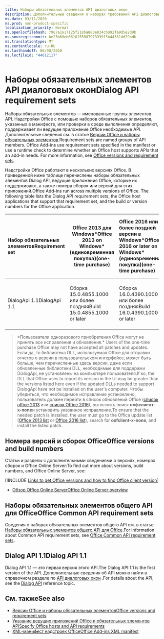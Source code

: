```yaml
---
title: Наборы обязательных элементов API диалоговых окон
description: Дополнительные сведения о наборах требований API диалоговых окон
ms.date: 03/11/2020
ms.prod: non-product-specific
localization_priority: Normal
ms.openlocfilehash: 7987a1617125f218ba883e834cb892fa9d5e2d9b
ms.sourcegitcommit: be23b68eb661015508797333915b44381dd29bdb
ms.translationtype: MT
ms.contentlocale: ru-RU
ms.lasthandoff: 06/08/2020
ms.locfileid: "44612117"
---
```

# <a name="dialog-api-requirement-sets"></a><span data-ttu-id="4bdbb-103">Наборы обязательных элементов API диалоговых окон</span><span class="sxs-lookup"><span data-stu-id="4bdbb-103">Dialog API requirement sets</span></span>

<span data-ttu-id="4bdbb-p101">Наборы обязательных элементов — именованные группы элементов API. Надстройки Office с помощью наборов обязательных элементов, указанных в манифесте, или проверки в среде выполнения определяют, поддерживает ли ведущее приложение Office необходимые API. Дополнительные сведения см. в статье [Версии Office и наборы обязательных элементов](../../develop/office-versions-and-requirement-sets.md).</span><span class="sxs-lookup"><span data-stu-id="4bdbb-p101">Requirement sets are named groups of API members. Office Add-ins use requirement sets specified in the manifest or use a runtime check to determine whether an Office host supports APIs that an add-in needs. For more information, see [Office versions and requirement sets](../../develop/office-versions-and-requirement-sets.md).</span></span>

<span data-ttu-id="4bdbb-p102">Надстройки Office работают в нескольких версиях Office. В приведенной ниже таблице перечислены наборы обязательных элементов Dialog API, ведущие приложения Office, которые их поддерживают, а также номера сборок или версий для этих приложений.</span><span class="sxs-lookup"><span data-stu-id="4bdbb-p102">Office Add-ins run across multiple versions of Office. The following table lists the Dialog API requirement sets, the Office host applications that support that requirement set, and the build or version numbers for the Office application.</span></span>

|  <span data-ttu-id="4bdbb-109">Набор обязательных элементов</span><span class="sxs-lookup"><span data-stu-id="4bdbb-109">Requirement set</span></span>  | <span data-ttu-id="4bdbb-110">Office 2013 для Windows\*</span><span class="sxs-lookup"><span data-stu-id="4bdbb-110">Office 2013 on Windows\*</span></span><br><span data-ttu-id="4bdbb-111">(единовременная покупка)</span><span class="sxs-lookup"><span data-stu-id="4bdbb-111">(one-time purchase)</span></span> | <span data-ttu-id="4bdbb-112">Office 2016 или более поздней версии в Windows\*</span><span class="sxs-lookup"><span data-stu-id="4bdbb-112">Office 2016 or later on Windows\*</span></span><br><span data-ttu-id="4bdbb-113">(единовременная покупка)</span><span class="sxs-lookup"><span data-stu-id="4bdbb-113">(one-time purchase)</span></span>   | <span data-ttu-id="4bdbb-114">Office для Windows</span><span class="sxs-lookup"><span data-stu-id="4bdbb-114">Office on Windows</span></span><br><span data-ttu-id="4bdbb-115">(версия, подключенная к подписке на Office 365)</span><span class="sxs-lookup"><span data-stu-id="4bdbb-115">(connected to Office 365 subscription)</span></span> |  <span data-ttu-id="4bdbb-116">Office для iPad</span><span class="sxs-lookup"><span data-stu-id="4bdbb-116">Office on iPad</span></span><br><span data-ttu-id="4bdbb-117">(версия, подключенная к подписке на Office 365)</span><span class="sxs-lookup"><span data-stu-id="4bdbb-117">(connected to Office 365 subscription)</span></span>  |  <span data-ttu-id="4bdbb-118">Office для Mac</span><span class="sxs-lookup"><span data-stu-id="4bdbb-118">Office on Mac</span></span><br><span data-ttu-id="4bdbb-119">(версия, подключенная к подписке на Office 365)</span><span class="sxs-lookup"><span data-stu-id="4bdbb-119">(connected to Office 365 subscription)</span></span>  | <span data-ttu-id="4bdbb-120">Office в Интернете</span><span class="sxs-lookup"><span data-stu-id="4bdbb-120">Office on the web</span></span>  |  <span data-ttu-id="4bdbb-121">Office Online Server</span><span class="sxs-lookup"><span data-stu-id="4bdbb-121">Office Online Server</span></span>  |
|:-----|-----|:-----|:-----|:-----|:-----|:-----|:-----|
| <span data-ttu-id="4bdbb-122">DialogApi 1.1</span><span class="sxs-lookup"><span data-stu-id="4bdbb-122">DialogApi 1.1</span></span>  | <span data-ttu-id="4bdbb-123">Сборка 15.0.4855.1000 или более поздняя</span><span class="sxs-lookup"><span data-stu-id="4bdbb-123">Build 15.0.4855.1000 or later</span></span> | <span data-ttu-id="4bdbb-124">Сборка 16.0.4390.1000 или более поздняя</span><span class="sxs-lookup"><span data-stu-id="4bdbb-124">Build 16.0.4390.1000 or later</span></span> | <span data-ttu-id="4bdbb-125">Версия 1602 (сборка 6741.0000) или более поздняя</span><span class="sxs-lookup"><span data-stu-id="4bdbb-125">Version 1602 (Build 6741.0000) or later</span></span> | <span data-ttu-id="4bdbb-126">1.22 или более поздняя</span><span class="sxs-lookup"><span data-stu-id="4bdbb-126">1.22 or later</span></span> | <span data-ttu-id="4bdbb-127">15.20 или более поздняя</span><span class="sxs-lookup"><span data-stu-id="4bdbb-127">15.20 or later</span></span>| <span data-ttu-id="4bdbb-128">Январь 2017 г.</span><span class="sxs-lookup"><span data-stu-id="4bdbb-128">January 2017</span></span> | <span data-ttu-id="4bdbb-129">Версия 1608 (сборка 7601.6800) или более поздняя</span><span class="sxs-lookup"><span data-stu-id="4bdbb-129">Version 1608 (Build 7601.6800) or later</span></span>|

><span data-ttu-id="4bdbb-130">\*Пользователи одноразового приобретения Office могут не принять все исправления и обновления.</span><span class="sxs-lookup"><span data-stu-id="4bdbb-130">\* Users of the one-time purchase Office may not have accepted all patches and updates.</span></span> <span data-ttu-id="4bdbb-131">Если да, то библиотека DLL, используемая Office для отправки отчетов о версии в пользовательском интерфейсе, может быть больше, чем перечисленные здесь версии, даже если обновленные библиотеки DLL, необходимые для поддержки DialogApi, не установлены на компьютере пользователя.</span><span class="sxs-lookup"><span data-stu-id="4bdbb-131">If so, the DLL that Office uses to report its version in the UI may be greater than the versions listed here even if the updated DLLs needed to support DialogApi have not be installed on the user's computer.</span></span> <span data-ttu-id="4bdbb-132">Чтобы убедиться, что необходимое исправление установлено, пользователь должен перейти в список обновлений Office ([список office 2013](/officeupdates/msp-files-office-2013) или [список Office 2016](/officeupdates/msp-files-office-2016)), выполнить поиск **осфклиент-x-none**и установить указанное исправление.</span><span class="sxs-lookup"><span data-stu-id="4bdbb-132">To ensure that the needed patch is installed, the user must go to the Office update list ([Office 2013 list](/officeupdates/msp-files-office-2013) or [Office 2016 list](/officeupdates/msp-files-office-2016)), search for **osfclient-x-none**, and install the listed patch.</span></span>

## <a name="office-versions-and-build-numbers"></a><span data-ttu-id="4bdbb-133">Номера версий и сборок Office</span><span class="sxs-lookup"><span data-stu-id="4bdbb-133">Office versions and build numbers</span></span>

<span data-ttu-id="4bdbb-134">Статьи и разделы с дополнительными сведениями о версиях, номерах сборок и Office Online Server:</span><span class="sxs-lookup"><span data-stu-id="4bdbb-134">To find out more about versions, build numbers, and Office Online Server, see:</span></span>

[!INCLUDE [Links to get Office versions and how to find Office client version](../../includes/links-get-office-versions-builds.md)]
- [<span data-ttu-id="4bdbb-135">Обзор Office Online Server</span><span class="sxs-lookup"><span data-stu-id="4bdbb-135">Office Online Server overview</span></span>](/officeonlineserver/office-online-server-overview)

## <a name="office-common-api-requirement-sets"></a><span data-ttu-id="4bdbb-136">Наборы обязательных элементов общего API для Office</span><span class="sxs-lookup"><span data-stu-id="4bdbb-136">Office Common API requirement sets</span></span>

<span data-ttu-id="4bdbb-137">Сведения о наборах обязательных элементов общего API см. в статье [Наборы обязательных элементов общего API для Office](office-add-in-requirement-sets.md).</span><span class="sxs-lookup"><span data-stu-id="4bdbb-137">For information about Common API requirement sets, see [Office Common API requirement sets](office-add-in-requirement-sets.md).</span></span>

## <a name="dialog-api-11"></a><span data-ttu-id="4bdbb-138">Dialog API 1.1</span><span class="sxs-lookup"><span data-stu-id="4bdbb-138">Dialog API 1.1</span></span>

<span data-ttu-id="4bdbb-139">Dialog API 1.1 — это первая версия этого API.</span><span class="sxs-lookup"><span data-stu-id="4bdbb-139">The Dialog API 1.1 is the first version of the API.</span></span> <span data-ttu-id="4bdbb-140">Дополнительные сведения об API можно найти в справочном разделе по [API диалоговых окон](/javascript/api/office/office.ui) .</span><span class="sxs-lookup"><span data-stu-id="4bdbb-140">For details about the API, see the [Dialog API](/javascript/api/office/office.ui) reference topic.</span></span>

## <a name="see-also"></a><span data-ttu-id="4bdbb-141">См. также</span><span class="sxs-lookup"><span data-stu-id="4bdbb-141">See also</span></span>

- [<span data-ttu-id="4bdbb-142">Версии Office и наборы обязательных элементов</span><span class="sxs-lookup"><span data-stu-id="4bdbb-142">Office versions and requirement sets</span></span>](../../develop/office-versions-and-requirement-sets.md)
- [<span data-ttu-id="4bdbb-143">Указание ведущих приложений Office и обязательных элементов API</span><span class="sxs-lookup"><span data-stu-id="4bdbb-143">Specify Office hosts and API requirements</span></span>](../../develop/specify-office-hosts-and-api-requirements.md)
- [<span data-ttu-id="4bdbb-144">XML-манифест надстроек Office</span><span class="sxs-lookup"><span data-stu-id="4bdbb-144">Office Add-ins XML manifest</span></span>](../../develop/add-in-manifests.md)
